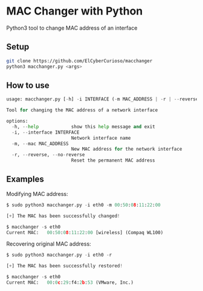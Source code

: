 # MAC Changer with Python

Python3 tool to change MAC address of an interface

## Setup

```bash
git clone https://github.com/ElCyberCurioso/macchanger
python3 macchanger.py <args>
```

## How to use

```python                        
usage: macchanger.py [-h] -i INTERFACE (-m MAC_ADDRESS | -r | --reverse | --no-reverse)

Tool for changing the MAC address of a network interface

options:
  -h, --help            show this help message and exit
  -i, --interface INTERFACE
                        Network interface name
  -m, --mac MAC_ADDRESS
                        New MAC address for the network interface
  -r, --reverse, --no-reverse
                        Reset the permanent MAC address

```

## Examples

Modifying MAC address:

```python
$ sudo python3 macchanger.py -i eth0 -m 00:50:08:11:22:00

[+] The MAC has been successfully changed!

$ macchanger -s eth0
Current MAC:   00:50:08:11:22:00 [wireless] (Compaq WL100)
```

Recovering original MAC address:

```python
$ sudo python3 macchanger.py -i eth0 -r                  

[+] The MAC has been successfully restored!

$ macchanger -s eth0                                     
Current MAC:   00:0c:29:f4:2b:53 (VMware, Inc.)
```
